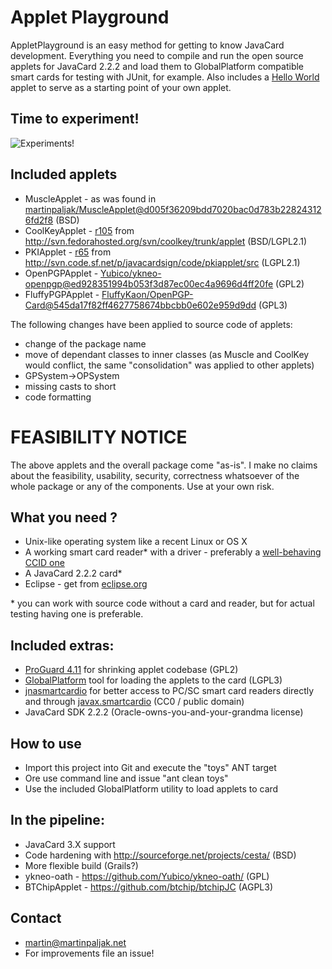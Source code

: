 Applet Playground
=================

AppletPlayground is an easy method for getting to know JavaCard development. Everything you need to compile and run the open source applets for JavaCard 2.2.2 and load them to GlobalPlatform compatible smart cards for testing with JUnit, for example. Also includes a [Hello World](http://en.wikipedia.org/wiki/Hello_world_program) applet to serve as a starting point of your own applet.

## Time to experiment!
![Experiments!](http://www.freevector.com/site_media/preview_images/FreeVector-Evil-Doctor.jpg)

## Included applets
 * MuscleApplet - as was found in [martinpaljak/MuscleApplet@d005f36209bdd7020bac0d783b228243126fd2f8](https://github.com/martinpaljak/MuscleApplet/commit/d005f36209bdd7020bac0d783b228243126fd2f8) (BSD)
 * CoolKeyApplet - [r105](http://svn.fedorahosted.org/svn/coolkey/!svn/bc/105/trunk/applet/) from http://svn.fedorahosted.org/svn/coolkey/trunk/applet (BSD/LGPL2.1)
 * PKIApplet - [r65](http://svn.code.sf.net/p/javacardsign/code/!svn/bc/65/pkiapplet/src/) from http://svn.code.sf.net/p/javacardsign/code/pkiapplet/src (LGPL2.1)
 * OpenPGPApplet - [Yubico/ykneo-openpgp@ed928351994b053f3d87ec00ec4a9696d4ff20fe](https://github.com/Yubico/ykneo-openpgp/commit/ed928351994b053f3d87ec00ec4a9696d4ff20fe) (GPL2)
 * FluffyPGPApplet - [FluffyKaon/OpenPGP-Card@545da17f82ff4627758674bbcbb0e602e959d9dd](https://github.com/FluffyKaon/OpenPGP-Card/commit/545da17f82ff4627758674bbcbb0e602e959d9dd) (GPL3)

The following changes have been applied to source code of applets:
 * change of the package name
 * move of dependant classes to inner classes (as Muscle and CoolKey would conflict, the same "consolidation" was applied to other applets)
 * GPSystem->OPSystem 
 * missing casts to short
 * code formatting

# FEASIBILITY NOTICE
 The above applets and the overall package come "as-is". I make no claims about the feasibility, usability, security, correctness whatsoever of the whole package or any of the components. Use at your own risk. 

## What you need ?
 * Unix-like operating system like a recent Linux or OS X
 * A working smart card reader* with a driver - preferably a [well-behaving CCID one](http://pcsclite.alioth.debian.org/ccid/section.html)
 * A JavaCard 2.2.2 card*
 * Eclipse - get from [eclipse.org](http://eclipse.org/downloads/)

\* you can work with source code without a card and reader, but for actual testing having one is preferable.

## Included extras:
 * [ProGuard 4.11](http://proguard.sourceforge.net/) for shrinking applet codebase (GPL2)
 * [GlobalPlatform](https://github.com/martinpaljak/GlobalPlatform) tool for loading the applets to the card (LGPL3)
 * [jnasmartcardio](https://github.com/jnasmartcardio/jnasmartcardio) for better access to PC/SC smart card readers directly and through [javax.smartcardio](http://docs.oracle.com/javase/7/docs/jre/api/security/smartcardio/spec/javax/smartcardio/package-summary.html) (CC0 / public domain)
 * JavaCard SDK 2.2.2 (Oracle-owns-you-and-your-grandma license)

## How to use
 * Import this project into Git and execute the "toys" ANT target
 * Ore use command line and issue "ant clean toys"
 * Use the included GlobalPlatform utility to load applets to card
## In the pipeline:
 * JavaCard 3.X support
 * Code hardening with http://sourceforge.net/projects/cesta/ (BSD)
 * More flexible build (Grails?)
 * ykneo-oath - https://github.com/Yubico/ykneo-oath/ (GPL)
 * BTChipApplet - https://github.com/btchip/btchipJC (AGPL3)

## Contact
 * martin@martinpaljak.net
 * For improvements file an issue!
